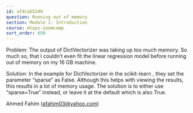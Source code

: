 ```yaml
---
id: afdcab5249
question: Running out of memory
section: Module 1: Introduction
course: mlops-zoomcamp
sort_order: 650
---
```


Problem: The output of DictVectorizer was taking up too much memory. So much so, that I couldn’t even fit the linear regression model before running out of memory on my 16 GB machine.

Solution: In the example for DictVectorizer in the scikit-learn , they set the parameter “sparse” as False. Although this helps with viewing the results, this results in a lot of memory usage. The solution is to either use “sparse=True” instead, or leave it at the default which is also True.

Ahmed Fahim (afahim03@yahoo.com)

